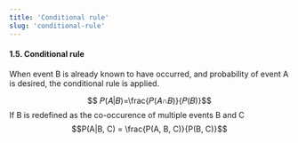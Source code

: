 ```yaml
---
title: 'Conditional rule'
slug: 'conditional-rule'
---
```


#### 1.5. Conditional rule

When event B is already known to have occurred, and probability of event A is desired, the conditional rule is applied.

$$ 𝑃(𝐴|𝐵)=\frac{𝑃(𝐴∩𝐵)}{𝑃(𝐵)}$$
If B is redefined as the co-occurence of multiple events B and C 
$$P(A|B, C) = \frac{P(A, B, C)}{P(B, C)}$$